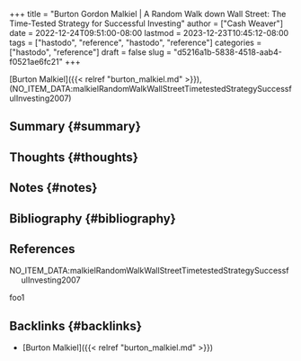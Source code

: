 +++
title = "Burton Gordon Malkiel | A Random Walk down Wall Street: The Time-Tested Strategy for Successful Investing"
author = ["Cash Weaver"]
date = 2022-12-24T09:51:00-08:00
lastmod = 2023-12-23T10:45:12-08:00
tags = ["hastodo", "reference", "hastodo", "reference"]
categories = ["hastodo", "reference"]
draft = false
slug = "d5216a1b-5838-4518-aab4-f0521ae6fc21"
+++

[Burton Malkiel]({{< relref "burton_malkiel.md" >}}), (NO_ITEM_DATA:malkielRandomWalkWallStreetTimetestedStrategySuccessfulInvesting2007)


## Summary {#summary}


## Thoughts {#thoughts}


## Notes {#notes}


## Bibliography {#bibliography}

## References

<style>.csl-entry{text-indent: -1.5em; margin-left: 1.5em;}</style><div class="csl-bib-body">
  <div class="csl-entry">NO_ITEM_DATA:malkielRandomWalkWallStreetTimetestedStrategySuccessfulInvesting2007</div>
</div>

foo1


## Backlinks {#backlinks}

-   [Burton Malkiel]({{< relref "burton_malkiel.md" >}})
